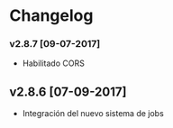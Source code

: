 # Changelog 

### v2.8.7 [09-07-2017]

- Habilitado CORS

## v2.8.6 [07-09-2017]

- Integración del nuevo sistema de jobs
